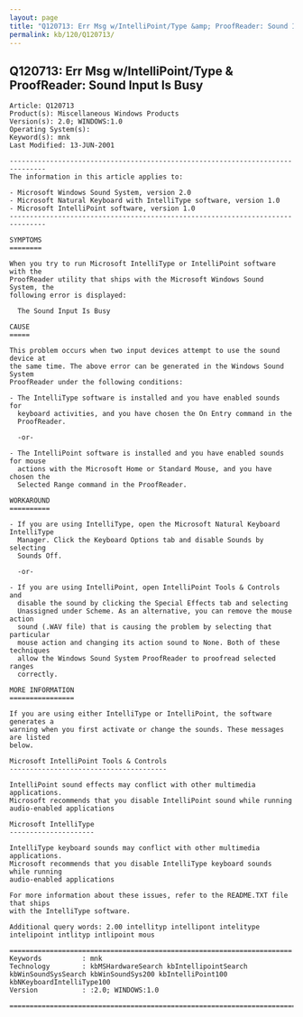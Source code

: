 ```yaml
---
layout: page
title: "Q120713: Err Msg w/IntelliPoint/Type &amp; ProofReader: Sound Input Is Busy"
permalink: kb/120/Q120713/
---
```


## Q120713: Err Msg w/IntelliPoint/Type &amp; ProofReader: Sound Input Is Busy

	Article: Q120713
	Product(s): Miscellaneous Windows Products
	Version(s): 2.0; WINDOWS:1.0
	Operating System(s): 
	Keyword(s): mnk
	Last Modified: 13-JUN-2001
	
	-------------------------------------------------------------------------------
	The information in this article applies to:
	
	- Microsoft Windows Sound System, version 2.0 
	- Microsoft Natural Keyboard with IntelliType software, version 1.0 
	- Microsoft IntelliPoint software, version 1.0 
	-------------------------------------------------------------------------------
	
	SYMPTOMS
	========
	
	When you try to run Microsoft IntelliType or IntelliPoint software with the
	ProofReader utility that ships with the Microsoft Windows Sound System, the
	following error is displayed:
	
	  The Sound Input Is Busy
	
	CAUSE
	=====
	
	This problem occurs when two input devices attempt to use the sound device at
	the same time. The above error can be generated in the Windows Sound System
	ProofReader under the following conditions:
	
	- The IntelliType software is installed and you have enabled sounds for
	  keyboard activities, and you have chosen the On Entry command in the
	  ProofReader.
	
	  -or-
	
	- The IntelliPoint software is installed and you have enabled sounds for mouse
	  actions with the Microsoft Home or Standard Mouse, and you have chosen the
	  Selected Range command in the ProofReader.
	
	WORKAROUND
	==========
	
	- If you are using IntelliType, open the Microsoft Natural Keyboard IntelliType
	  Manager. Click the Keyboard Options tab and disable Sounds by selecting
	  Sounds Off.
	
	  -or-
	
	- If you are using IntelliPoint, open IntelliPoint Tools & Controls and
	  disable the sound by clicking the Special Effects tab and selecting
	  Unassigned under Scheme. As an alternative, you can remove the mouse action
	  sound (.WAV file) that is causing the problem by selecting that particular
	  mouse action and changing its action sound to None. Both of these techniques
	  allow the Windows Sound System ProofReader to proofread selected ranges
	  correctly.
	
	MORE INFORMATION
	================
	
	If you are using either IntelliType or IntelliPoint, the software generates a
	warning when you first activate or change the sounds. These messages are listed
	below.
	
	Microsoft IntelliPoint Tools & Controls
	---------------------------------------
	
	IntelliPoint sound effects may conflict with other multimedia applications.
	Microsoft recommends that you disable IntelliPoint sound while running
	audio-enabled applications
	
	Microsoft IntelliType
	---------------------
	
	IntelliType keyboard sounds may conflict with other multimedia applications.
	Microsoft recommends that you disable IntelliType keyboard sounds while running
	audio-enabled applications
	
	For more information about these issues, refer to the README.TXT file that ships
	with the IntelliType software.
	
	Additional query words: 2.00 intellityp intellipont intelitype intelipoint intlityp intlipoint mous
	
	======================================================================
	Keywords          : mnk 
	Technology        : kbMSHardwareSearch kbIntellipointSearch kbWinSoundSysSearch kbWinSoundSys200 kbIntelliPoint100 kbNKeyboardIntelliType100
	Version           : :2.0; WINDOWS:1.0
	
	=============================================================================
	

